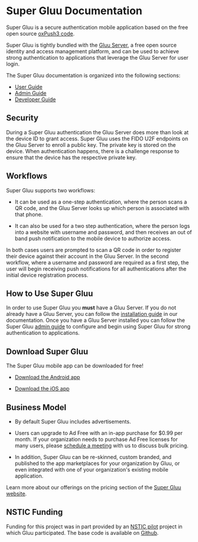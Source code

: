 # Super Gluu Documentation
Super Gluu is a secure authentication mobile application based on the free open source [oxPush3 code](https://github.com/GluuFederation/oxPush3). 

Super Gluu is tightly bundled with the [Gluu Server](https://gluu.org/gluu-server), a free open source identity and access management platform, and can be used to achieve strong authentication to applications that leverage the Gluu Server for user login.

The Super Gluu documentation is organized into the following sections:

- [User Guide](./user-guide/index.md)
- [Admin Guide](./admin-guide/index.md)
- [Developer Guide](./developer-guide/index.md)

## Security
During a Super Gluu authentication the Gluu Server does more than look at the device ID to grant access. Super Gluu uses the FIDO U2F endpoints on the Gluu Server to enroll a public key. The private key is stored on the device. When authentication happens, there is a challenge response to ensure that the device has the respective private key. 

## Workflows
Super Gluu supports two workflows: 

- It can be used as a one-step authentication, where the person scans a QR code, and the Gluu Server looks up which person is associated with that phone. 

- It can also be used for a two step authentication, where the person logs into a website with username and password, and then receives an out of band push notification to the mobile device to authorize access.   

In both cases users are prompted to scan a QR code in order to register their device against their account in the Gluu Server. In the second workflow, where a username and password are required as a first step, the user will begin receiving push notifications for all authentications after the initial device registration process. 

## How to Use Super Gluu 
In order to use Super Gluu you **must** have a Gluu Server. If you do not already have a Gluu Server, you can follow the [installation guide](https://gluu.org/docs/ce/installation-guide/) in our documentation. Once you have a Gluu Server installed you can follow the Super Gluu [admin guide](https://gluu.org/docs/supergluu/admin-guide/) to configure and begin using Super Gluu for strong authentication to applications. 

## Download Super Gluu		
The Super Gluu mobile app can be downloaded for free!

 - [Download the Android app](https://play.google.com/store/apps/details?id=gluu.super.gluu)

 - [Download the iOS app](https://itunes.apple.com/us/app/super-gluu/id1093479646?ls=1&mt=8)

## Business Model 		
 
 - By default Super Gluu includes advertisements.    		
		
 - Users can upgrade to Ad Free with an in-app purchase for $0.99 per month. If your organization needs to purchase Ad Free licenses for many users, please [schedule a meeting](https://gluu.org/booking) with us to discuss bulk pricing.
 		
 - In addition, Super Gluu can be re-skinned, custom branded, and published to the app marketplaces for your organization by Gluu, or even integrated with one of your organization's existing mobile application. 	
 		
 Learn more about our offerings on the pricing section of the [Super Gluu website](http://super.gluu.org/).  

## NSTIC Funding
Funding for this project was in part provided by an [NSTIC pilot](https://www.nist.gov/itl/tig/pilot-projects#MorphoTrust_USA) project in which Gluu participated. The base code is available on [Github]( https://github.com/GluuFederation/oxPush2). 
